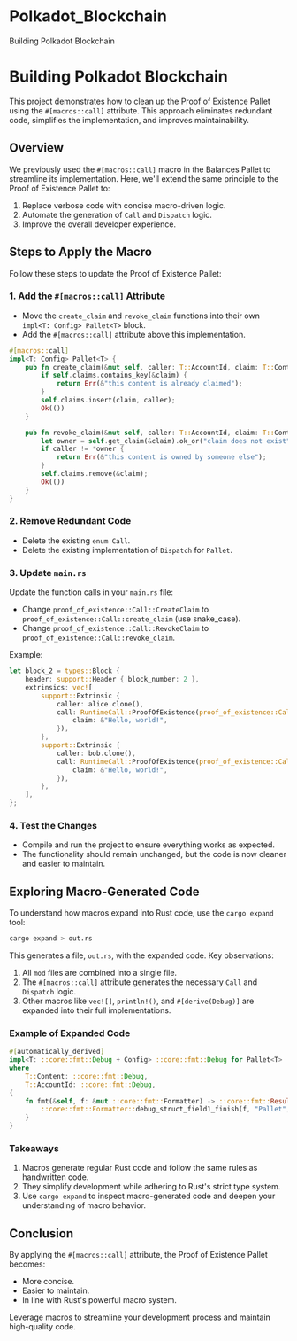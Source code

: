 # Polkadot_Blockchain
Building Polkadot Blockchain

# Building Polkadot Blockchain

This project demonstrates how to clean up the Proof of Existence Pallet using the `#[macros::call]` attribute. This approach eliminates redundant code, simplifies the implementation, and improves maintainability.

## Overview

We previously used the `#[macros::call]` macro in the Balances Pallet to streamline its implementation. Here, we'll extend the same principle to the Proof of Existence Pallet to:

1. Replace verbose code with concise macro-driven logic.
2. Automate the generation of `Call` and `Dispatch` logic.
3. Improve the overall developer experience.

## Steps to Apply the Macro

Follow these steps to update the Proof of Existence Pallet:

### 1. Add the `#[macros::call]` Attribute

- Move the `create_claim` and `revoke_claim` functions into their own `impl<T: Config> Pallet<T>` block.
- Add the `#[macros::call]` attribute above this implementation.

```rust
#[macros::call]
impl<T: Config> Pallet<T> {
    pub fn create_claim(&mut self, caller: T::AccountId, claim: T::Content) -> DispatchResult {
        if self.claims.contains_key(&claim) {
            return Err(&"this content is already claimed");
        }
        self.claims.insert(claim, caller);
        Ok(())
    }

    pub fn revoke_claim(&mut self, caller: T::AccountId, claim: T::Content) -> DispatchResult {
        let owner = self.get_claim(&claim).ok_or("claim does not exist")?;
        if caller != *owner {
            return Err(&"this content is owned by someone else");
        }
        self.claims.remove(&claim);
        Ok(())
    }
}
```

### 2. Remove Redundant Code

- Delete the existing `enum Call`.
- Delete the existing implementation of `Dispatch` for `Pallet`.

### 3. Update `main.rs`

Update the function calls in your `main.rs` file:

- Change `proof_of_existence::Call::CreateClaim` to `proof_of_existence::Call::create_claim` (use snake_case).
- Change `proof_of_existence::Call::RevokeClaim` to `proof_of_existence::Call::revoke_claim`.

Example:

```rust
let block_2 = types::Block {
    header: support::Header { block_number: 2 },
    extrinsics: vec![
        support::Extrinsic {
            caller: alice.clone(),
            call: RuntimeCall::ProofOfExistence(proof_of_existence::Call::create_claim {
                claim: &"Hello, world!",
            }),
        },
        support::Extrinsic {
            caller: bob.clone(),
            call: RuntimeCall::ProofOfExistence(proof_of_existence::Call::create_claim {
                claim: &"Hello, world!",
            }),
        },
    ],
};
```

### 4. Test the Changes

- Compile and run the project to ensure everything works as expected.
- The functionality should remain unchanged, but the code is now cleaner and easier to maintain.

## Exploring Macro-Generated Code

To understand how macros expand into Rust code, use the `cargo expand` tool:

```bash
cargo expand > out.rs
```

This generates a file, `out.rs`, with the expanded code. Key observations:

1. All `mod` files are combined into a single file.
2. The `#[macros::call]` attribute generates the necessary `Call` and `Dispatch` logic.
3. Other macros like `vec![]`, `println!()`, and `#[derive(Debug)]` are expanded into their full implementations.

### Example of Expanded Code

```rust
#[automatically_derived]
impl<T: ::core::fmt::Debug + Config> ::core::fmt::Debug for Pallet<T>
where
    T::Content: ::core::fmt::Debug,
    T::AccountId: ::core::fmt::Debug,
{
    fn fmt(&self, f: &mut ::core::fmt::Formatter) -> ::core::fmt::Result {
        ::core::fmt::Formatter::debug_struct_field1_finish(f, "Pallet", "claims", &&self.claims)
    }
}
```

### Takeaways

1. Macros generate regular Rust code and follow the same rules as handwritten code.
2. They simplify development while adhering to Rust's strict type system.
3. Use `cargo expand` to inspect macro-generated code and deepen your understanding of macro behavior.

## Conclusion

By applying the `#[macros::call]` attribute, the Proof of Existence Pallet becomes:

- More concise.
- Easier to maintain.
- In line with Rust's powerful macro system.

Leverage macros to streamline your development process and maintain high-quality code.

